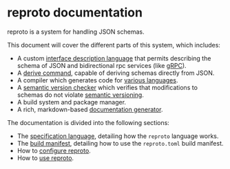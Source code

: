 # reproto documentation

reproto is a system for handling JSON schemas.

This document will cover the different parts of this system, which includes:

 * A custom [interface description language] that permits describing the schema of JSON and
   bidirectional rpc services (like [gRPC]).
 * A [derive command], capable of deriving schemas directly from JSON.
 * A compiler which generates code for [various languages].
 * A [semantic version checker] which verifies that modifications to schemas do not violate
   [semantic versioning].
 * A build system and package manager.
 * A rich, markdown-based [documentation generator].

[gRPC]: https://grpc.io
[interface description language]: spec.md
[derive command]: derive.md
[various languages]: spec.md#language-support
[semantic version checker]: semck.md
[semantic versioning]: https://semver.org
[documentation generator]: spec.md#documentation

The documentation is divided into the following sections:

 * The [specification language], detailing how the `reproto` language works.
 * The [build manifest], detailing how to use the `reproto.toml` build manifest.
 * How to [configure reproto].
 * How to [use reproto].

[specification language]: spec.md
[build manifest]: manifest.md
[use reproto]: usage.md
[configure reproto]: config.md
